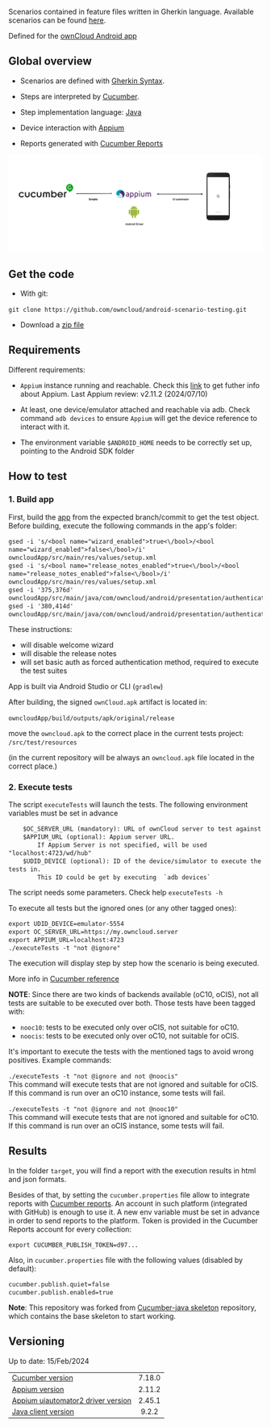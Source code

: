
Scenarios contained in feature files written in Gherkin language.
Available scenarios can be found
[here](src/test/resources/io/cucumber).

Defined for the [ownCloud Android app](https://github.com/owncloud/android)


## Global overview

- Scenarios are defined with [Gherkin
Syntax](https://cucumber.io/docs/gherkin/).

- Steps are interpreted by [Cucumber](https://cucumber.io/).

- Step implementation language:
[Java](https://docs.oracle.com/javase/7/docs/)

- Device interaction with [Appium](http://appium.io/)

- Reports generated with [Cucumber Reports](https://reports.cucumber.io/)

![](architecture.png)

## Get the code

- With git:

`git clone https://github.com/owncloud/android-scenario-testing.git`

- Download a [zip
file](https://github.com/owncloud/android-scenario-testing/archive/master.zip)

## Requirements

Different requirements:

* `Appium` instance running and reachable. Check this [link](https://appium.io/docs/en/about-appium/getting-started/?lang=en) to get futher info about Appium. Last Appium review: v2.11.2 (2024/07/10)

* At least, one device/emulator attached and reachable via adb. Check command
`adb devices` to ensure `Appium` will get the device reference to
interact with it.

* The environment variable `$ANDROID_HOME` needs to be correctly set up,
pointing to the Android SDK folder

## How to test


### 1. Build app

First, build the [app](https://github.com/owncloud/android) from the expected branch/commit to get the test object. Before building, execute the following commands in the app's folder:

```
gsed -i 's/<bool name="wizard_enabled">true<\/bool>/<bool name="wizard_enabled">false<\/bool>/i' owncloudApp/src/main/res/values/setup.xml
gsed -i 's/<bool name="release_notes_enabled">true<\/bool>/<bool name="release_notes_enabled">false<\/bool>/i' owncloudApp/src/main/res/values/setup.xml
gsed -i '375,376d' owncloudApp/src/main/java/com/owncloud/android/presentation/authentication/LoginActivity.kt
gsed -i '380,414d' owncloudApp/src/main/java/com/owncloud/android/presentation/authentication/LoginActivity.kt
```
These instructions:

- will disable welcome wizard
- will disable the release notes
- will set basic auth as forced authentication method, required to execute the test suites

App is built via Android Studio or CLI (`gradlew`)

After building, the signed `ownCloud.apk` artifact is located in:

`owncloudApp/build/outputs/apk/original/release`

move the `owncloud.apk` to the correct place in the current tests project: `/src/test/resources`

(in the current repository will be always an `owncloud.apk` file located in the correct place.)

### 2. Execute tests

The script `executeTests` will launch the tests. The following environment variables must be set in advance

		$OC_SERVER_URL (mandatory): URL of ownCloud server to test against
		$APPIUM_URL (optional): Appium server URL.
			If Appium Server is not specified, will be used "localhost:4723/wd/hub"
		$UDID_DEVICE (optional): ID of the device/simulator to execute the tests in.
			This ID could be get by executing  `adb devices`

The script needs some parameters. Check help `executeTests -h`


To execute all tests but the ignored ones (or any other tagged ones):

	export UDID_DEVICE=emulator-5554
	export OC_SERVER_URL=https://my.owncloud.server
	export APPIUM_URL=localhost:4723
	./executeTests -t "not @ignore"

The execution will display step by step how the scenario is being executed.

More info in [Cucumber reference](https://cucumber.io/docs/cucumber/api/)

**NOTE**: Since there are two kinds of backends available (oC10, oCIS), not all tests are suitable to be executed over both. Those tests have been tagged with:

- `nooc10`: tests to be executed only over oCIS, not suitable for oC10.
- `noocis`: tests to be executed only over oC10, not suitable for oCIS.

It's important to execute the tests with the mentioned tags to avoid wrong positives. Example commands:

`./executeTests -t "not @ignore and not @noocis"`<br>
This command will execute tests that are not ignored and suitable for oCIS. If this command is run over an oC10 instance, some tests will fail.

`./executeTests -t "not @ignore and not @nooc10"`<br>
This command will execute tests that are not ignored and suitable for oC10. If this command is run over an oCIS instance, some tests will fail.


## Results

In the folder `target`, you will find a report with the execution results in html and json formats.

Besides of that, by setting the `cucumber.properties` file allow to integrate reports with [Cucumber reports](https://cucumber.io/docs/cucumber/reporting/?lang=java). An account in such platform (integrated with GitHub) is enough to use it. A new env variable must be set in advance in order to send reports to the platform. Token is provided in the Cucumber Reports account for every collection:

	export CUCUMBER_PUBLISH_TOKEN=d97...

Also, in `cucumber.properties` file with the following values (disabled by default):

	cucumber.publish.quiet=false
	cucumber.publish.enabled=true

**Note**: This repository was forked from [Cucumber-java
skeleton](https://github.com/cucumber/cucumber-java-skeleton)
repository, which contains the base skeleton to start working.

## Versioning

Up to date: 15/Feb/2024

|||
|:-- |:-: |
| [Cucumber version](https://cucumber.io/docs/installation/java/) | 7.18.0 |
| [Appium version](https://github.com/appium/appium/releases)| 2.11.2|
| [Appium uiautomator2 driver version](https://github.com/appium/appium-uiautomator2-driver/releases)| 2.45.1
| [Java client version](https://github.com/appium/java-client/releases) | 9.2.2 |
